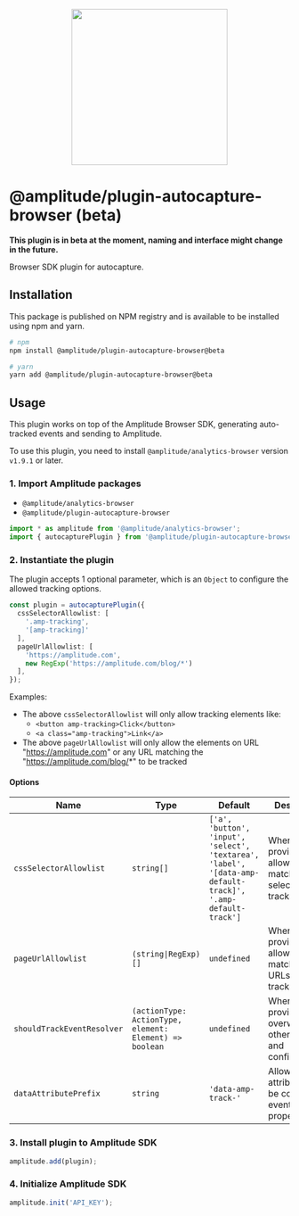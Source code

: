 <p align="center">
  <a href="https://amplitude.com" target="_blank" align="center">
    <img src="https://static.amplitude.com/lightning/46c85bfd91905de8047f1ee65c7c93d6fa9ee6ea/static/media/amplitude-logo-with-text.4fb9e463.svg" width="280">
  </a>
  <br />
</p>

# @amplitude/plugin-autocapture-browser (beta)
**This plugin is in beta at the moment, naming and interface might change in the future.**

Browser SDK plugin for autocapture.

## Installation

This package is published on NPM registry and is available to be installed using npm and yarn.

```sh
# npm
npm install @amplitude/plugin-autocapture-browser@beta

# yarn
yarn add @amplitude/plugin-autocapture-browser@beta
```

## Usage

This plugin works on top of the Amplitude Browser SDK, generating auto-tracked events and sending to Amplitude.

To use this plugin, you need to install `@amplitude/analytics-browser` version `v1.9.1` or later.

### 1. Import Amplitude packages

* `@amplitude/analytics-browser`
* `@amplitude/plugin-autocapture-browser`

```typescript
import * as amplitude from '@amplitude/analytics-browser';
import { autocapturePlugin } from '@amplitude/plugin-autocapture-browser';
```

### 2. Instantiate the plugin

The plugin accepts 1 optional parameter, which is an `Object` to configure the allowed tracking options.

```typescript
const plugin = autocapturePlugin({
  cssSelectorAllowlist: [
    '.amp-tracking',
    '[amp-tracking]'
  ],
  pageUrlAllowlist: [
    'https://amplitude.com',
    new RegExp('https://amplitude.com/blog/*')
  ],
});
```

Examples:
- The above `cssSelectorAllowlist` will only allow tracking elements like:
    - `<button amp-tracking>Click</button>`
    - `<a class="amp-tracking">Link</a>`
- The above `pageUrlAllowlist` will only allow the elements on URL "https://amplitude.com" or any URL matching the "https://amplitude.com/blog/*" to be tracked

#### Options

|Name|Type|Default|Description|
|-|-|-|-|
|`cssSelectorAllowlist`|`string[]`|`['a', 'button', 'input', 'select', 'textarea', 'label', '[data-amp-default-track]', '.amp-default-track']`| When provided, only allow elements matching any selector to be tracked. |
|`pageUrlAllowlist`|`(string\|RegExp)[]`|`undefined`| When provided, only allow elements matching URLs to be tracked. |
|`shouldTrackEventResolver`|`(actionType: ActionType, element: Element) => boolean`|`undefined`| When provided, overwrite all other allowlists and configurations. |
|`dataAttributePrefix`|`string`|`'data-amp-track-'`| Allow data attributes to be collected in event property. |

### 3. Install plugin to Amplitude SDK

```typescript
amplitude.add(plugin);
```

### 4. Initialize Amplitude SDK

```typescript
amplitude.init('API_KEY');
```
